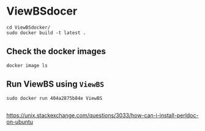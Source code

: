 # ViewBSdocer


```
cd ViewBSdocker/
sudo docker build -t latest .
```

## Check the docker images 

```
docker image ls
```

## Run ViewBS using `ViewBS`

```
sudo docker run 404a2875b84e ViewBS
```


##
https://unix.stackexchange.com/questions/3033/how-can-i-install-perldoc-on-ubuntu


